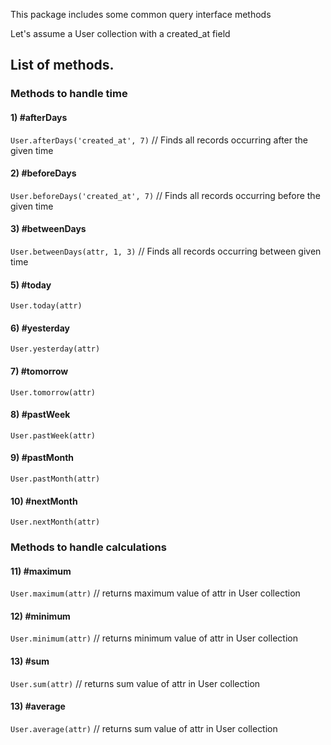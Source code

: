 This package includes some common query interface methods

Let's assume a User collection with a created_at field

## List of methods.

### Methods to handle time

#### 1) #afterDays

`User.afterDays('created_at', 7)` // Finds all records occurring after the given time

#### 2) #beforeDays

`User.beforeDays('created_at', 7)` // Finds all records occurring before the given time

#### 3) #betweenDays

`User.betweenDays(attr, 1, 3)` // Finds all records occurring between given time

#### 5) #today

`User.today(attr)`

#### 6) #yesterday

`User.yesterday(attr)`

#### 7) #tomorrow

`User.tomorrow(attr)`

#### 8) #pastWeek

`User.pastWeek(attr)`

#### 9) #pastMonth

`User.pastMonth(attr)`

#### 10) #nextMonth

`User.nextMonth(attr)`

### Methods to handle calculations

#### 11) #maximum

`User.maximum(attr)` // returns maximum value of attr in User collection

#### 12) #minimum

`User.minimum(attr)` // returns minimum value of attr in User collection

#### 13) #sum

`User.sum(attr)` // returns sum value of attr in User collection

#### 13) #average

`User.average(attr)` // returns sum value of attr in User collection
